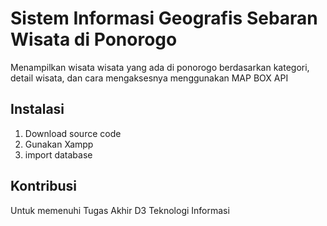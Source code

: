 # Sistem Informasi Geografis Sebaran Wisata di Ponorogo
Menampilkan wisata wisata yang ada di ponorogo berdasarkan kategori, detail wisata, dan cara mengaksesnya menggunakan MAP BOX API 

## Instalasi

1. Download source code
2. Gunakan Xampp
3. import database


## Kontribusi

Untuk memenuhi Tugas Akhir D3 Teknologi Informasi

